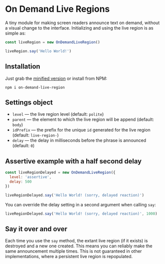 # On Demand Live Regions

A tiny module for making screen readers announce text on demand, without a visual change to the interface. Initializing and using the live region is as simple as:

```js
const liveRegion = new OnDemandLiveRegion()

liveRegion.say('Hello World!')
```

## Installation

Just grab the [minified version](on-demand-live-region.min.js) or install from NPM:

```
npm i on-demand-live-region
```

## Settings object

* `level` — the live region level (default: `polite`)
* `parent` — the element to which the live region will be append (default: `body`)
* `idPrefix` — the prefix for the unique `id` generated for the live region (default: `live-region-`)
* `delay` — the delay in milliseconds before the phrase is announced (default: `0`)

## Assertive example with a half second delay

```js
const liveRegionDelayed = new OnDemandLiveRegion({
  level: 'assertive',
  delay: 500
})

liveRegionDelayed.say('Hello World! (sorry, delayed reaction)')
```

You can override the delay setting in a second argument when calling `say`:

```js
liveRegionDelayed.say('Hello World! (sorry, delayed reaction)', 1000)
```

## Say it over and over

Each time you use the `say` method, the extant live region (if it exists) is destroyed and a new one created. This means you can reliably make the same announcement multiple times. This is not guaranteed in other implementations, where a persistent live region is repopulated.
